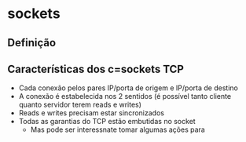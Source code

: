 # sockets

## Definição
 
## Características dos c=sockets TCP

- Cada conexão pelos pares IP/porta de origem e IP/porta de destino
- A conexão é estabelecida nos 2 sentidos (é possível tanto cliente quanto servidor terem reads e writes)
- Reads e writes precisam estar sincronizados
- Todas as garantias do TCP estão embutidas no socket
  - Mas pode ser interessnate tomar algumas ações para 

